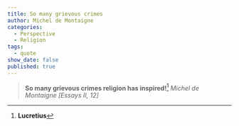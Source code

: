 ```yaml
---
title: So many grievous crimes
author: Michel de Montaigne
categories:
  - Perspective
  - Religion
tags:
  - quote
show_date: false
published: true
---
```

> **So many grievous crimes religion has inspired!**[^1]
> <cite>Michel de Montaigne [Essays II, 12]</cite>

[^1]: **Lucretius**